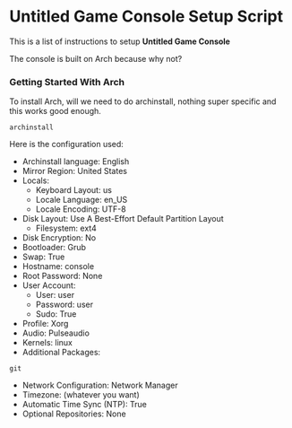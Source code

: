 # Untitled Game Console Setup Script

This is a list of instructions to setup **Untitled Game Console**

The console is built on Arch because why not?

### Getting Started With Arch

To install Arch, will we need to do archinstall, nothing super specific and this works good enough.

```
archinstall
```

Here is the configuration used:

- Archinstall language: English
- Mirror Region: United States
- Locals:
    - Keyboard Layout: us
    - Locale Language: en_US
    - Locale Encoding: UTF-8
- Disk Layout: Use A Best-Effort Default Partition Layout
    - Filesystem: ext4
- Disk Encryption: No
- Bootloader: Grub
- Swap: True
- Hostname: console
- Root Password: None
- User Account:
    - User: user
    - Password: user
    - Sudo: True
- Profile: Xorg
- Audio: Pulseaudio
- Kernels: linux
- Additional Packages:

```
git
```

- Network Configuration: Network Manager
- Timezone: (whatever you want)
- Automatic Time Sync (NTP): True
- Optional Repositories: None
